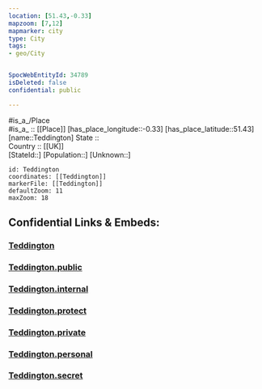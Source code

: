 ```yaml
---
location: [51.43,-0.33] 
mapzoom: [7,12] 
mapmarker: city 
type: City
tags:
- geo/City


SpocWebEntityId: 34789
isDeleted: false
confidential: public

---
```

#is_a_/Place  
#is_a_ :: [[Place]] 
[has_place_longitude::-0.33] 
[has_place_latitude::51.43] 
[name::Teddington] 
State ::  
Country :: [[UK]]  
[StateId::] 
[Population::] 
[Unknown::] 


```leaflet
id: Teddington
coordinates: [[Teddington]] 
markerFile: [[Teddington]] 
defaultZoom: 11 
maxZoom: 18
```


## Confidential Links & Embeds: 

### [Teddington](/_Standards/Earth/Continent/Europe/Europe~North/UK/England/Regions~England/London,Greater/cities~GreaterLondon/Richmond~Thames/Teddington.md) 

### [Teddington.public](/_public/Earth/Continent/Europe/Europe~North/UK/England/Regions~England/London,Greater/cities~GreaterLondon/Richmond~Thames/Teddington.public.md) 

### [Teddington.internal](/_internal/Earth/Continent/Europe/Europe~North/UK/England/Regions~England/London,Greater/cities~GreaterLondon/Richmond~Thames/Teddington.internal.md) 

### [Teddington.protect](/_protect/Earth/Continent/Europe/Europe~North/UK/England/Regions~England/London,Greater/cities~GreaterLondon/Richmond~Thames/Teddington.protect.md) 

### [Teddington.private](/_private/Earth/Continent/Europe/Europe~North/UK/England/Regions~England/London,Greater/cities~GreaterLondon/Richmond~Thames/Teddington.private.md) 

### [Teddington.personal](/_personal/Earth/Continent/Europe/Europe~North/UK/England/Regions~England/London,Greater/cities~GreaterLondon/Richmond~Thames/Teddington.personal.md) 

### [Teddington.secret](/_secret/Earth/Continent/Europe/Europe~North/UK/England/Regions~England/London,Greater/cities~GreaterLondon/Richmond~Thames/Teddington.secret.md)

